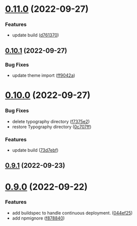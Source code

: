 # [0.11.0](https://github.com/idbi/components/compare/v0.10.1...v0.11.0) (2022-09-27)


### Features

* update build ([d761370](https://github.com/idbi/components/commit/d76137032c3fa3eabbc81b2e216683416b04e0f8))



## [0.10.1](https://github.com/idbi/components/compare/v0.10.0...v0.10.1) (2022-09-27)


### Bug Fixes

* update theme import ([ff9042a](https://github.com/idbi/components/commit/ff9042a144c66c9e83a440bf731162f525327e1d))



# [0.10.0](https://github.com/idbi/components/compare/v0.9.1...v0.10.0) (2022-09-27)


### Bug Fixes

* delete typography directory ([f7375e2](https://github.com/idbi/components/commit/f7375e2e11120ddbe629e46b28a3398132d40e7c))
* restore Typography directory ([0c707ff](https://github.com/idbi/components/commit/0c707ff0c5ccde135f53c3eb25e4bbca5a44f443))


### Features

* update build ([73d7ebf](https://github.com/idbi/components/commit/73d7ebf159c3d99b12312f3836895e1aeb70ac7b))



## [0.9.1](https://github.com/idbi/components/compare/v0.9.0...v0.9.1) (2022-09-23)



# [0.9.0](https://github.com/idbi/components/compare/v0.7.0...v0.9.0) (2022-09-22)


### Features

* add buildspec to handle continuous deployment. ([044ef25](https://github.com/idbi/components/commit/044ef259c9a9085c52dbb1c75c25b2365351f66b))
* add npmignore ([f878840](https://github.com/idbi/components/commit/f878840825c80969c5224a56acb358b00054d1f4))



